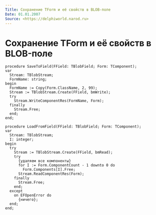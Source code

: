 ```yaml
---
Title: Сохранение TForm и её свойств в BLOB-поле
Date: 01.01.2007
Source: <https://delphiworld.narod.ru>
---
```



Сохранение TForm и её свойств в BLOB-поле
=========================================

    procedure SaveToField(FField: TBlobField; Form: TComponent);
    var
      Stream: TBlobStream;
      FormName: string;
    begin
      FormName := Copy(Form.ClassName, 2, 99);
      Stream := TBlobStream.Create(FField, bmWrite);
      try
        Stream.WriteComponentRes(FormName, Form);
      finally
        Stream.Free;
      end;
    end;
     
    procedure LoadFromField(FField: TBlobField; Form: TComponent);
    var
      Stream: TBlobStream;
      I: integer;
    begin
      try
        Stream := TBlobStream.Create(FField, bmRead);
        try
          {удаляем все компоненты}
          for I := Form.ComponentCount - 1 downto 0 do
            Form.Components[I].Free;
          Stream.ReadComponentRes(Form);
        finally
          Stream.Free;
        end;
      except
        on EFOpenError do
          {ничего};
      end;
    end;

